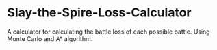 # Slay-the-Spire-Loss-Calculator
A calculator for calculating the battle loss of each possible battle. Using Monte Carlo and A* algorithm.
